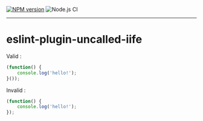<span class="eslint-plugin-uncalled-iife-npmversion"><a href="https://www.npmjs.com/package/eslint-plugin-uncalled-iife" title="View this project on NPM"><img src="https://img.shields.io/npm/v/eslint-plugin-uncalled-iife.svg" alt="NPM version" /></a></span> ![Node.js CI](https://github.com/romainmenke/eslint-plugin-uncalled-iife/workflows/Node.js%20CI/badge.svg?branch=main)

-------------

# eslint-plugin-uncalled-iife

Valid :

```js
(function() {
	console.log('hello!');
}());
```

Invalid :

```js
(function() {
	console.log('hello!');
});
```
